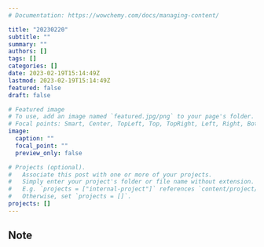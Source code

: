 ```yaml
---
# Documentation: https://wowchemy.com/docs/managing-content/

title: "20230220"
subtitle: ""
summary: ""
authors: []
tags: []
categories: []
date: 2023-02-19T15:14:49Z
lastmod: 2023-02-19T15:14:49Z
featured: false
draft: false

# Featured image
# To use, add an image named `featured.jpg/png` to your page's folder.
# Focal points: Smart, Center, TopLeft, Top, TopRight, Left, Right, BottomLeft, Bottom, BottomRight.
image:
  caption: ""
  focal_point: ""
  preview_only: false

# Projects (optional).
#   Associate this post with one or more of your projects.
#   Simply enter your project's folder or file name without extension.
#   E.g. `projects = ["internal-project"]` references `content/project/deep-learning/index.md`.
#   Otherwise, set `projects = []`.
projects: []
---
```


## Note

